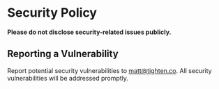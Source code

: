 # Security Policy

**Please do not disclose security-related issues publicly.**

## Reporting a Vulnerability

Report potential security vulnerabilities to [matt@tighten.co](mailto:matt@tighten.co). All security vulnerabilities will be addressed promptly.
